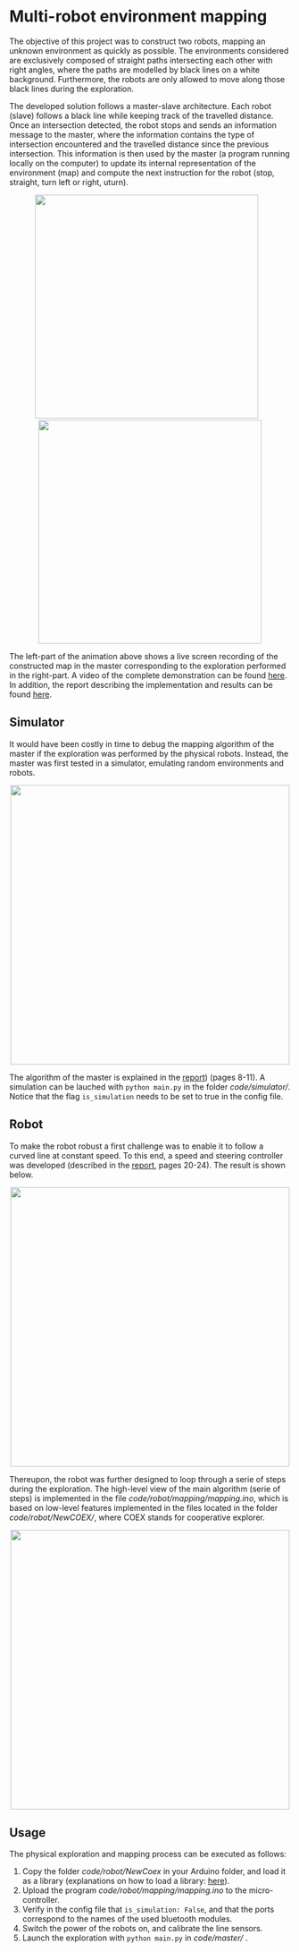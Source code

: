# Multi-robot environment mapping 

The objective of this project was to construct two robots, mapping an unknown environment as quickly as possible. The environments considered are exclusively composed of straight paths intersecting each other with right angles, where the paths are modelled by black lines on a white background. Furthermore, the robots are only allowed to move along those black lines during the exploration.

The developed solution follows a master-slave architecture. Each robot (slave) follows a black line while keeping track of the travelled distance. Once an intersection detected, the robot stops and sends an information message to the master, where the information contains the type of intersection encountered and the travelled distance since the previous intersection. This information is then used by the master (a program running locally on the computer) to update its internal representation of the environment (map) and compute the next instruction for the robot (stop, straight, turn left or right, uturn). 

<p align="center">
    <img width="400" src="gifs/gif-exploration.gif">&nbsp;&nbsp;&nbsp;
    <img width="400" src="gifs/gif-exploration.gif">
</p>

The left-part of the animation above shows a live screen recording of the constructed map in the master corresponding to the exploration performed in the right-part. A video of the complete demonstration can be found [here](https://drive.google.com/open?id=1ME8fCJpkcRnWXxbQvov_Zuj6nKWd1-8V). In addition, the report describing the implementation and results can be found [here](report/personal-project.pdf).

## Simulator
It would have been costly in time to debug the mapping algorithm of the master if the exploration was performed by the physical robots. Instead, the master was first tested in a simulator, emulating random environments and robots. 

<p align="center">
    <img width="500" src="gifs/gif-simul.gif">
</p>

The algorithm of the master is explained in the [report](report/personal-project.pdf)) (pages 8-11). A simulation can be lauched with <code>python main.py</code> in the folder *code/simulator/*. Notice that the flag <code>is_simulation</code> needs to be set to true in the config file.

## Robot
To make the robot robust a first challenge was to enable it to follow a curved line at constant speed. To this end, a speed and steering controller was developed (described in the [report](report/personal-project.pdf), pages 20-24). The result is shown below.

<p align="center">
    <img width="500" src="gifs/gif-control.gif">
</p>

Thereupon, the robot was further designed to loop through a serie of steps during the exploration. The high-level view of the main algorithm (serie of steps) is implemented in the file *code/robot/mapping/mapping.ino*, which is based on low-level features implemented in the files located in the folder *code/robot/NewCOEX/*, where COEX stands for cooperative explorer. 

<p align="center">
    <img width="500" src="gifs/gif-steps.gif">
</p>

## Usage
The physical exploration and mapping process can be executed as follows:
1. Copy the folder *code/robot/NewCoex* in your Arduino folder, and load it as a library (explanations on how to load a library: [here](https://www.arduino.cc/en/guide/libraries)).
2. Upload the program *code/robot/mapping/mapping.ino* to the micro-controller.
3. Verify in the config file that <code>is_simulation: False</code>, and that the ports correspond to the names of the used bluetooth modules.
4. Switch the power of the robots on, and calibrate the line sensors.
5. Launch the exploration with <code>python main.py</code> in *code/master/* .





